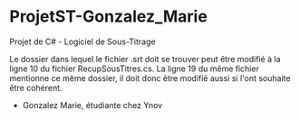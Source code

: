 # ProjetST-Gonzalez_Marie

Projet de C# - Logiciel de Sous-Titrage

Le dossier dans lequel le fichier .srt doit se trouver peut être modifié à la ligne 10 du fichier RecupSousTitres.cs. 
La ligne 19 du même fichier mentionne ce même dossier, il doit donc être modifié aussi si l'ont souhaite être cohérent.

 - Gonzalez Marie, étudiante chez Ynov
